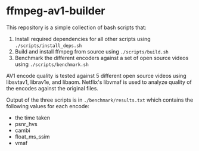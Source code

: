 # ffmpeg-av1-builder

This repository is a simple collection of bash scripts that:

1. Install required dependencies for all other scripts using `./scripts/install_deps.sh`
2. Build and install ffmpeg from source using `./scripts/build.sh`
3. Benchmark the different encoders against a set of open source videos using `./scripts/benchmark.sh`

AV1 encode quality is tested against 5 different open source videos using libsvtav1, librav1e, and libaom.
Netflix's libvmaf is used to analyze quality of the encodes against the original files.

Output of the three scripts is in `./benchmark/results.txt` which contains the following values for each encode:

* the time taken
* psnr_hvs
* cambi
* float_ms_ssim
* vmaf